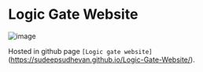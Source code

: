 # Logic Gate Website

![image](https://github.com/sudeepsudhevan/Logic-Gate-Website/assets/31392327/c1592193-c565-4f3a-bfb7-7e1a8dca493b)

Hosted in github page `[Logic gate website]` (https://sudeepsudhevan.github.io/Logic-Gate-Website/).
